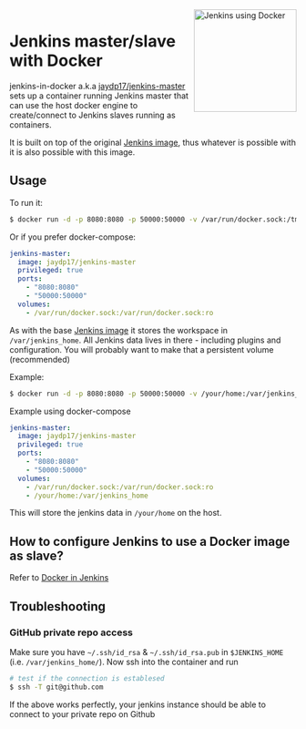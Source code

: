 <img src="https://wiki.jenkins-ci.org/download/attachments/78676506/docker-jenkins.png" alt="Jenkins using Docker" width="180" title="Jenkins using Docker" align="right" />

# Jenkins master/slave with Docker

jenkins-in-docker a.k.a [jaydp17/jenkins-master](https://hub.docker.com/r/jaydp17/jenkins-master) sets up a container running Jenkins master that can use the host docker engine to create/connect to Jenkins slaves running as containers.

It is built on top of the original [Jenkins image](https://hub.docker.com/_/jenkins/), thus whatever is possible with it is also possible with this image.

## Usage
To run it:
```sh
$ docker run -d -p 8080:8080 -p 50000:50000 -v /var/run/docker.sock:/tmp/docker.sock:ro --privileged jaydp17/jenkins-master
```

Or if you prefer docker-compose:
```yml
jenkins-master:
  image: jaydp17/jenkins-master
  privileged: true
  ports:
    - "8080:8080"
    - "50000:50000"
  volumes:
    - /var/run/docker.sock:/var/run/docker.sock:ro
```

As with the base [Jenkins image](https://hub.docker.com/_/jenkins/) it stores the workspace in `/var/jenkins_home`. All Jenkins data lives in there - including plugins and configuration. You will probably want to make that a persistent volume (recommended)

Example:
```sh
$ docker run -d -p 8080:8080 -p 50000:50000 -v /your/home:/var/jenkins_home -v /var/run/docker.sock:/tmp/docker.sock:ro --privileged jaydp17/jenkins-master
```

Example using docker-compose
```yml
jenkins-master:
  image: jaydp17/jenkins-master
  privileged: true
  ports:
    - "8080:8080"
    - "50000:50000"
  volumes:
    - /var/run/docker.sock:/var/run/docker.sock:ro
    - /your/home:/var/jenkins_home
```

This will store the jenkins data in `/your/home` on the host.


## How to configure Jenkins to use a Docker image as slave?
Refer to [Docker in Jenkins](DOCKER-IN-JENKINS.md)


## Troubleshooting

### GitHub private repo access
Make sure you have `~/.ssh/id_rsa` & `~/.ssh/id_rsa.pub` in `$JENKINS_HOME` (i.e. `/var/jenkins_home/`).
Now ssh into the container and run
```sh
# test if the connection is establesed
$ ssh -T git@github.com
```

If the above works perfectly, your jenkins instance should be able to connect to your private repo on Github
